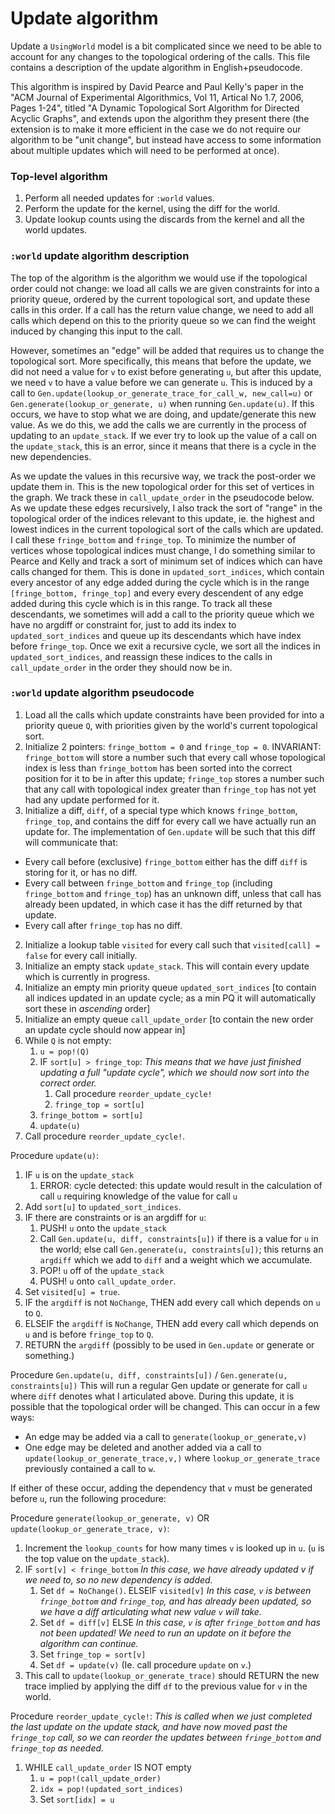 # Update algorithm

Update a `UsingWorld` model is a bit complicated since we need to be able to account for any changes to the topological
ordering of the calls.  This file contains a description of the update algorithm in English+pseudocode.

This algorithm is inspired by David Pearce and Paul Kelly's paper in the "ACM Journal of Experimental
Algorithmics, Vol 11, Artical No 1.7, 2006, Pages 1-24", titled "A Dynamic Topological Sort Algorithm
for Directed Acyclic Graphs", and extends upon the algorithm they present there (the extension is to make
it more efficient in the case we do not require our algorithm to be "unit change", but instead
have access to some information about multiple updates which will need to be performed at once).

### Top-level algorithm
1. Perform all needed updates for `:world` values.
2. Perform the update for the kernel, using the diff for the world.
3. Update lookup counts using the discards from the kernel and all the world updates.

### `:world` update algorithm description

The top of the algorithm is the algorithm we would use if the topological order could not change:
we load all calls we are given constraints for into a priority queue, ordered by the current topological sort,
and update these calls in this order.  If a call has the return value change, we need to add all calls which depend on this
to the priority queue so we can find the weight induced by changing this input to the call.

However, sometimes an "edge" will be added that requires us to change the topological sort.  More specifically,
this means that before the update, we did not need a value for `v` to exist before generating `u`, but after this update,
we need `v` to have a value before we can generate `u`.  This is induced by a call to `Gen.update(lookup_or_generate_trace_for_call_w, new_call=u)`
or `Gen.generate(lookup_or_generate, u)` when running `Gen.update(u)`.
If this occurs, we have to stop what we are doing, and update/generate this new value.  As we do this, we add the calls we are
currently in the process of updating to an `update_stack`.  If we ever try to look up the value of a call on the `update_stack`,
this is an error, since it means that there is a cycle in the new dependencies.

As we update the values in this recursive way, we track the post-order we update them in.  This is the new topological order for this set
of vertices in the graph.  We track these in `call_update_order` in the pseudocode below.  As we update these edges recursively,
I also track the sort of "range" in the topological order of the indices relevant to this update, ie. the highest and lowest indices
in the current topological sort of the calls which are updated.  I call these `fringe_bottom` and `fringe_top`.
To minimize the number of vertices whose topological indices
must change, I do something similar to Pearce and Kelly and track a sort of minimum set of indices which can have calls changed for them.
This is done in `updated_sort_indices`, which contain every ancestor of any edge added during the cycle which is
in the range `[fringe_bottom, fringe_top]` and every every descendent of any edge added during this cycle which is in this range.
To track all these descendants, we sometimes will add a call to the priority queue which we have no argdiff or constraint for,
just to add its index to `updated_sort_indices` and queue up its descendants which have index before `fringe_top`.
Once we exit a recursive cycle, we sort all the indices in `updated_sort_indices`, and reassign these indices to the
calls in `call_update_order` in the order they should now be in.


### `:world` update algorithm pseudocode
1. Load all the calls which update constraints have been provided for
into a priority queue `Q`, with priorities given by the world's current topological sort.
2. Initialize 2 pointers: `fringe_bottom = 0` and `fringe_top = 0`.
INVARIANT: `fringe_bottom` will store a number such that every call whose topological index
is less than `fringe_bottom` has been sorted into the correct position for it to be in after this update;
`fringe_top` stores a number such that any call with topological index greater than `fringe_top` has not yet
had any update performed for it.
1. Initialize a diff, `diff`, of a special type which knows `fringe_bottom`, `fringe_top`, and contains the diff
for every call we have actually run an update for.
The implementation of `Gen.update` will be such that this diff will communicate that:
- Every call before (exclusive) `fringe_bottom` either has the diff `diff` is storing for it, or has no diff.
- Every call between `fringe_bottom` and `fringe_top` (including `fringe_bottom` and `fringe_top`) has an unknown diff,
  unless that call has already been updated, in which case it has the diff returned by that update.
- Every call after `fringe_top` has no diff.
2. Initialize a lookup table `visited` for every call such that `visited[call] = false` for every call initially.
3. Initialize an empty stack `update_stack`.  This will contain every update which is currently in progress.
4. Initialize an empty min priority queue `updated_sort_indices` [to contain all indices updated in an update cycle;
   as a min PQ it will automatically sort these in _ascending_ order]
5. Initialize an empty queue `call_update_order` [to contain the new order an update cycle should now appear in]
6. While `Q` is not empty:
   1. `u = pop!(Q)`
   2. IF `sort[u] > fringe_top`:
      _This means that we have just finished updating a full "update cycle", which we should now sort into the correct order._
      1. Call procedure `reorder_update_cycle!`
      2. `fringe_top = sort[u]`
   3. `fringe_bottom = sort[u]`
   4. `update(u)`
7. Call procedure `reorder_update_cycle!`.

Procedure `update(u)`:
1. IF `u` is on the `update_stack`
   1. ERROR: cycle detected: this update would result in the calculation of call `u` requiring knowledge of the value for call `u`
2. Add `sort[u]` to `updated_sort_indices`.
3. IF there are constraints or is an argdiff for `u`:
   1. PUSH! `u` onto the `update_stack`
   2. Call `Gen.update(u, diff, constraints[u])` if there is a value for `u` in the world; else call `Gen.generate(u, constraints[u])`;
      this returns an `argdiff` which we add to `diff` and a weight which we accumulate.
   3. POP! `u` off of the `update_stack`
   4. PUSH! `u` onto `call_update_order`.
4. Set `visited[u] = true`.
5. IF the `argdiff` is not `NoChange`, THEN add every call which depends on `u` to `Q`.
6. ELSEIF the `argdiff` is `NoChange`, THEN add every call which depends on `u` and is before `fringe_top` to `Q`.
7. RETURN the `argdiff` (possibly to be used in `Gen.update` or generate or something.)

Procedure `Gen.update(u, diff, constraints[u])` / `Gen.generate(u, constraints[u])`
This will run a regular Gen update or generate for call `u` where `diff` denotes
what I articulated above.  During this update,
it is possible that the topological order will be changed.
This can occur in a few ways:

- An edge may be added via a call to `generate(lookup_or_generate,v)`
- One edge may be deleted and another added via a call to `update(lookup_or_generate_trace,v,)`
  where `lookup_or_generate_trace` previously contained a call to `w`.

If either of these occur, adding the dependency that `v` must be generated before `u`, run the following procedure:

Procedure `generate(lookup_or_generate, v)` OR `update(lookup_or_generate_trace, v)`:
1. Increment the `lookup_counts` for how many times `v` is looked up in `u`. (`u` is the top value on the `update_stack`).
2. IF `sort[v] < fringe_bottom`
   _In this case, we have already updated v if we need to, so no new dependency is added._
   1. Set `df = NoChange()`.
   ELSEIF `visited[v]`
   _In this case, `v` is between `fringe_bottom` and `fringe_top`, and has already been updated, so we have a diff articulating what new value `v` will take._
   1. Set `df = diff[v]`
   ELSE
   _In this case, `v` is after `fringe_bottom` and has not been updated! We need to run an update on it before the algorithm can continue._
   1. Set `fringe_top = sort[v]`
   2. Set `df = update(v)` (Ie. call procedure `update` on `v`.)
3. This call to `update(lookup_or_generate_trace)` should RETURN the new trace implied by applying the diff `df` to the previous value for `v` in the world.

Procedure `reorder_update_cycle!`:
_This is called when we just completed the last update on the update stack, and have now moved past the `fringe_top` call, so we can reorder the updates between `fringe_bottom` and `fringe_top` as needed._
1. WHILE `call_update_order` IS NOT empty
   1. `u = pop!(call_update_order)`
   2. `idx = pop!(updated_sort_indices)`
   3. Set `sort[idx] = u`
